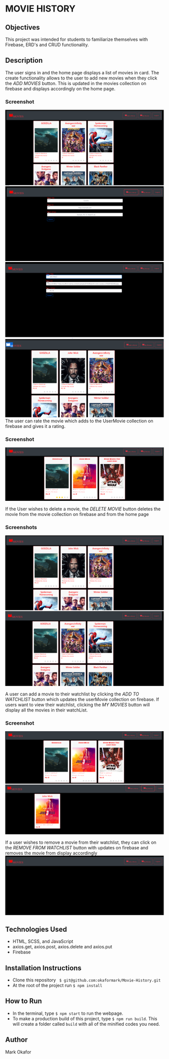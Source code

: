 # MOVIE HISTORY
## Objectives
This project was intended for students to familiarize themselves with Firebase, ERD's and CRUD functionality. 
## Description
The user signs in and the home page displays a list of movies in card. The create functionality allows to the user to add new movies when they click the *ADD MOVIES* button. This is updated in the movies collection on firebase and displays accordingly on the home page.
### Screenshot
![Home page](https://raw.githubusercontent.com/okaformark/movie-history/master/src/images/home-page.PNG)
![Add Movie Form](https://raw.githubusercontent.com/okaformark/movie-history/master/src/images/add-movie-form.PNG)
![User adds movie](https://raw.githubusercontent.com/okaformark/movie-history/master/src/images/addsMovie.PNG)
![Movie Added](https://raw.githubusercontent.com/okaformark/movie-history/master/src/images/movieAdded.PNG)
The user can rate the movie which adds to the UserMovie collection on firebase and gives it a rating.
### Screenshot
![Rate Movie Button](https://raw.githubusercontent.com/okaformark/movie-history/master/src/images/ratemovie.PNG)

If the User wishes to delete a movie, the *DELETE MOVIE* button deletes the movie from the movie collection on firebase and from the home page
 ### Screenshots
 ![delete movie button](https://raw.githubusercontent.com/okaformark/movie-history/master/src/images/deletemovie.PNG)
 ![Movie deleted](https://raw.githubusercontent.com/okaformark/movie-history/master/src/images/moviedeleted.PNG)

A user can add a movie to their watchlist by clicking the *ADD TO WATCHLIST* button which updates the userMovie collection on firebase. If users want to view their watchlist, clicking the *MY MOVIES* button will display all the movies in their watchList.
### Screenshot
![Add to watchlist](https://raw.githubusercontent.com/okaformark/movie-history/master/src/images/addtowatchlst.PNG)
![movie adds to watchlist](https://raw.githubusercontent.com/okaformark/movie-history/master/src/images/movieaddedtowatchlst.PNG)

If a user wishes to remove a movie from their watchlist, they can click on the *REMOVE FROM WATCHLIST* button with updates on firebase and removes the movie from display accordingly
![removes from watchlist](https://raw.githubusercontent.com/okaformark/movie-history/master/src/images/removefromwatchlist.PNG)

## Technologies Used
- HTML, SCSS, and JavaScript
- axios.get, axios.post, axios.delete and axios.put
- Firebase

## Installation Instructions
- Clone this repository ``` $ git@github.com:okaformark/Movie-History.git```
- At the root of the project run ```$ npm install```

## How to Run
- In the terminal, type ```$ npm start``` to run the webpage. 
- To make a production build of this project, type ```$ npm run build```. This will create a folder called ```build``` with all of the minified codes you need.  

## Author 
Mark Okafor
